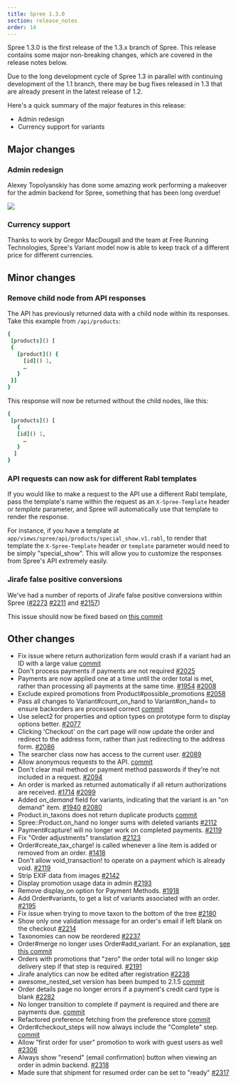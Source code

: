 ```yaml
---
title: Spree 1.3.0
section: release_notes
order: 14
---
```


Spree 1.3.0 is the first release of the 1.3.x branch of Spree. This release contains some major non-breaking changes, which are covered in the release notes below.

Due to the long development cycle of Spree 1.3 in parallel with continuing development of the 1.1 branch, there may be bug fixes released in 1.3 that are already present in the latest release of 1.2.

Here's a quick summary of the major features in this release:

- Admin redesign
- Currency support for variants

## Major changes

### Admin redesign

Alexey Topolyanskiy has done some amazing work performing a makeover for the admin backend for Spree, something that has been long overdue!

![](../../../images/developer/new-admin-interface.png)

### Currency support

Thanks to work by Gregor MacDougall and the team at Free Running Technologies, Spree's Variant model now is able to keep track of a different price for different currencies.

## Minor changes

### Remove child node from API responses

The API has previously returned data with a child node within its responses. Take this example from `/api/products`:

```ruby
{
 [products]() [
 {
   [product]() {
     [id]() 1,
     …
   }
 }]
}
```

This response will now be returned without the child nodes, like this:

```ruby
{
 [products]() [
   {
   [id]() 1,
     …
   }
  ]
}
```

### API requests can now ask for different Rabl templates

If you would like to make a request to the API use a different Rabl template, pass the template's name within the request as an `X-Spree-Template` header or _template_ parameter, and Spree will automatically use that template to render the response.

For instance, if you have a template at `app/views/spree/api/products/special_show.v1.rabl`, to render that template the `X-Spree-Template` header or `template` parameter would need to be simply "special_show". This will allow you to customize the responses from Spree's API extremely easily.

### Jirafe false positive conversions

We've had a number of reports of Jirafe false positive conversions within Spree
([#2273](https://github.com/spree/spree/issues/2273)
[#2211](https://github.com/spree/spree/issues/2211) and
[#2157](https://github.com/spree/spree/issues/2157))

This issue should now be fixed based on [this commit](https://github.com/spree/spree/commit/50bc65f78d07453fea85ae034748007946bd27bd)

## Other changes

- Fix issue where return authorization form would crash if a variant
  had an ID
  with a large value
  [commit](https://github.com/spree/spree/commit/820a1c023d915f9d2c972c04c5641b5d823ab508)
- Don't process payments if payments are not required [#2025](https://github.com/spree/spree/issues/2025)
- Payments are now applied one at a time until the order total is met,
  rather
  than processing all payments at the same time.
  [#1954](https://github.com/spree/spree/issues/1954)
  [#2008](https://github.com/spree/spree/issues/2008)
- Exclude expired promotions from Product#possible_promotions
  [#2058](https://github.com/spree/spree/issues/2058)
- Pass all changes to Variant#count_on_hand to Variant#on_hand=
  to ensure
  backorders are processed correct
  [commit](https://github.com/spree/spree/commit/d6c1183095125a946e8f6f1078ce0ee7487687b9)
- Use select2 for properties and option types on prototype form to
  display
  options better. [#2077](https://github.com/spree/spree/issues/2077)
- Clicking 'Checkout' on the cart page will now update the order and
  redirect to
  the address form, rather than just redirecting to the address form.
  [#2086](https://github.com/spree/spree/issues/2086)
- The searcher class now has access to the current user.
  [#2089](https://github.com/spree/spree/issues)
- Allow anonymous requests to the API.
  [commit](https://github.com/spree/spree/commit/456cadf5ff858ecac75646ca6b592be384a07396)
- Don't clear mail method or payment method passwords if they're not
  included in
  a request. [#2094](https://github.com/spree/spree/issues/2094)
- An order is marked as returned automatically if all return
  authorizations are
  received. [#1714](https://github.com/spree/spree/issues/1714)
  [#2099](https://github.com/spree/spree/issues/2099)
- Added _on_demand_ field for variants, indicating that the variant
  is an "on
  demand" item. [#1940](https://github.com/spree/spree/issues/1940)
  [#2080](https://github.com/spree/spree/issues/2080)
- Product.in_taxons does not return duplicate products
  [commit](https://github.com/spree/spree/commit/75fa3623b61e22fcde395b7f9900e23038361df9)
- Spree::Product.on_hand no longer sums with deleted variants
  [#2112](https://github.com/spree/spree/issues/2112)
- Payment#capture! will no longer work on completed payments.
  [#2119](https://github.com/spree/spree/issues/2119)
- Fix "Order adjustments" translation
  [#2123](https://github.com/spree/spree/issues/2123)
- Order#create_tax_charge! is called whenever a line item is added
  or removed
  from an order. [#1418](https://github.com/spree/spree/issues/1418)
- Don't allow
  void_transaction! to operate on a payment which is already void.
  [#2119](https://github.com/spree/spree/issues/2119)
- Strip EXIF data from images [#2142](https://github.com/spree/spree/issues/2142)
- Display promotion usage data in admin
  [#2193](https://github.com/spree/spree/issues/2193)
- Remove display_on option for Payment Methods.
  [#1918](https://github.com/spree/spree/issues/1981)
- Add Order#variants, to get a list of variants associated with an order.
  [#2195](https://github.com/spree/spree/issues/2195)
- Fix issue when trying to move taxon to the bottom of the tree
  [#2180](https://github.com/spree/spree/issues/2180)
- Show only one validation message for an order's email if left blank on the
  checkout [#2214](https://github.com/spree/spree/issues/2214)
- Taxonomies can now be reordered
  [#2237](https://github.com/spree/spree/issues/2237)
- Order#merge no longer uses Order#add_variant. For an
  explanation, [see this
  commit](https://github.com/spree/spree/commit/8569ed5d98e354285ad6ccbd366444fd31e773f8)
- Orders with promotions that "zero" the order total will no longer
  skip
  delivery step if that step is required.
  [#2191](https://github.com/spree/spree/issues/2191)
- Jirafe analytics can now be edited after registration
  [#2238](https://github.com/spree/spree/issues)
- awesome_nested_set version has been bumped to 2.1.5
  [commit](https://github.com/spree/spree/commit/3bdd22fedda456308f20f0817155590fab231e96)
- Order details page no longer errors if a payment's credit card type
  is blank
  [#2282](https://github.com/spree/spree/issues/2282)
- No longer transition to complete if payment is required and there
  are payments
  due.
  [commit](https://github.com/spree/spree/commit/8639bbcc3b1909a339b0a60da239a49b95baa760)
- Refactored preference fetching from the preference store
  [commit](https://github.com/spree/spree/commit/bfcb5b29b3e29c3d451b14ab39e2b502ea93f6a4)
- Order#checkout_steps will now always include the "Complete" step.
  [commit](https://github.com/spree/spree/commit/227f86ff57735e0e0637a0896006ff79fe8e0a6d)
- Allow "first order for user" promotion to work with guest users as
  well
  [#2306](https://github.com/spree/spree/issues/2306)
- Always show "resend" (email confirmation) button when viewing an
  order in
  admin backend. [#2318](https://github.com/spree/spree/issues/2318)
- Made sure that shipment for resumed order can be set to "ready"
  [#2317](https://github.com/spree/spree/issues/2317)
